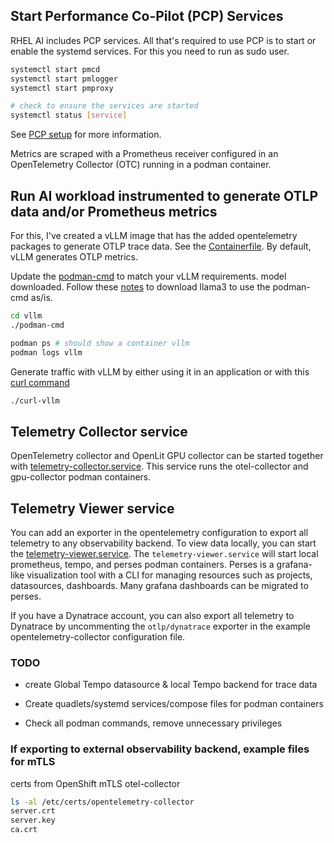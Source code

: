 ## Start Performance Co-Pilot (PCP) Services

RHEL AI includes PCP services. All that's required to use PCP is to start or enable the systemd services.
For this you need to run as sudo user.

```bash
systemctl start pmcd
systemctl start pmlogger
systemctl start pmproxy

# check to ensure the services are started
systemctl status [service]
```

See [PCP setup](./pcp/README.md) for more information. 

Metrics are scraped with a Prometheus receiver configured in an OpenTelemetry Collector (OTC)
running in a podman container.

## Run AI workload instrumented to generate OTLP data and/or Prometheus metrics

For this, I've created a vLLM image that has the added opentelemetry packages to generate OTLP trace data.
See the [Containerfile](./vllm/Containerfile).
By default, vLLM generates OTLP metrics.

Update the [podman-cmd](./vllm/podman-cmd) to match your vLLM requirements.
model downloaded. Follow these [notes](./vllm/README.md) to download llama3 to use the podman-cmd as/is.

```bash
cd vllm
./podman-cmd

podman ps # should show a container vllm
podman logs vllm
```

Generate traffic with vLLM by either using it in an application or with this [curl command](./vllm/curl-vllm)

```bash
./curl-vllm
```

## Telemetry Collector service

OpenTelemetry collector and OpenLit GPU collector can be started together with [telemetry-collector.service](./telemetry-collector-service/README.md).
This service runs the otel-collector and gpu-collector podman containers.

## Telemetry Viewer service

You can add an exporter in the opentelemetry configuration to export all telemetry to any observability backend.
To view data locally, you can start the [telemetry-viewer.service](./telemetry-viewer-service/README.md).
The `telemetry-viewer.service` will start local prometheus, tempo, and perses podman containers. Perses is a grafana-like
visualization tool with a CLI for managing resources such as projects, datasources, dashboards. Many grafana dashboards can be migrated to perses.

If you have a Dynatrace account, you can also export all telemetry to Dynatrace by uncommenting the `otlp/dynatrace` exporter in
the example opentelemetry-collector configuration file.

### TODO

* create Global Tempo datasource & local Tempo backend for trace data

* Create quadlets/systemd services/compose files for podman containers

* Check all podman commands, remove unnecessary privileges


### If exporting to external observability backend, example files for mTLS

certs from OpenShift mTLS otel-collector

```bash
ls -al /etc/certs/opentelemetry-collector
server.crt
server.key
ca.crt
```
